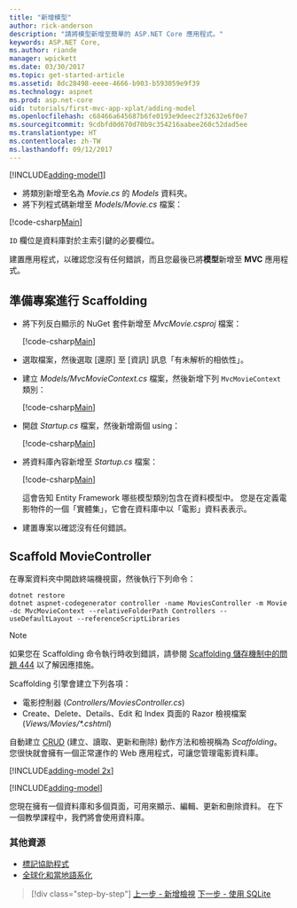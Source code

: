 ```yaml
---
title: "新增模型"
author: rick-anderson
description: "請將模型新增至簡單的 ASP.NET Core 應用程式。"
keywords: ASP.NET Core,
ms.author: riande
manager: wpickett
ms.date: 03/30/2017
ms.topic: get-started-article
ms.assetid: 8dc28498-eeee-4666-b903-b593059e9f39
ms.technology: aspnet
ms.prod: asp.net-core
uid: tutorials/first-mvc-app-xplat/adding-model
ms.openlocfilehash: c68466a645687b6fe0193e9deec2f32632e6f0e7
ms.sourcegitcommit: 9cdbfd0d670d70b9c354216aabee260c52dad5ee
ms.translationtype: HT
ms.contentlocale: zh-TW
ms.lasthandoff: 09/12/2017
---
```

[!INCLUDE[adding-model1](../../includes/mvc-intro/adding-model1.md)]

* 將類別新增至名為 *Movie.cs* 的 *Models* 資料夾。
* 將下列程式碼新增至 *Models/Movie.cs* 檔案：

[!code-csharp[Main](../../tutorials/first-mvc-app/start-mvc/sample/MvcMovie/Models/MovieNoEF.cs?name=snippet_1)]

`ID` 欄位是資料庫對於主索引鍵的必要欄位。 

建置應用程式，以確認您沒有任何錯誤，而且您最後已將**模型**新增至 **MVC** 應用程式。

## <a name="prepare-the-project-for-scaffolding"></a>準備專案進行 Scaffolding

- 將下列反白顯示的 NuGet 套件新增至 *MvcMovie.csproj* 檔案：
             
   [!code-csharp[Main](start-mvc/sample/MvcMovie/MvcMovie.csproj?highlight=7,10)]

- 選取檔案，然後選取 [還原] 至 [資訊] 訊息「有未解析的相依性」。
- 建立 *Models/MvcMovieContext.cs* 檔案，然後新增下列 `MvcMovieContext` 類別：

   [!code-csharp[Main](start-mvc/sample/MvcMovie/Models/MvcMovieContext.cs)]
   
- 開啟 *Startup.cs* 檔案，然後新增兩個 using：

   [!code-csharp[Main](start-mvc/sample/MvcMovie/Startup.cs?name=snippet1&highlight=1,2)]

- 將資料庫內容新增至 *Startup.cs* 檔案：

   [!code-csharp[Main](start-mvc/sample/MvcMovie/Startup.cs?name=snippet2&highlight=6-7)]

  這會告知 Entity Framework 哪些模型類別包含在資料模型中。 您是在定義電影物件的一個「實體集」，它會在資料庫中以「電影」資料表表示。

- 建置專案以確認沒有任何錯誤。

## <a name="scaffold-the-moviecontroller"></a>Scaffold MovieController

在專案資料夾中開啟終端機視窗，然後執行下列命令：

```
dotnet restore
dotnet aspnet-codegenerator controller -name MoviesController -m Movie -dc MvcMovieContext --relativeFolderPath Controllers --useDefaultLayout --referenceScriptLibraries 
```

> [!NOTE]
> 如果您在 Scaffolding 命令執行時收到錯誤，請參閱 [Scaffolding 儲存機制中的問題 444](https://github.com/aspnet/scaffolding/issues/444) 以了解因應措施。

Scaffolding 引擎會建立下列各項：

* 電影控制器 (*Controllers/MoviesController.cs*)
* Create、Delete、Details、Edit 和 Index 頁面的 Razor 檢視檔案 (*Views/Movies/\*.cshtml*)

自動建立 [CRUD](https://wikipedia.org/wiki/Create,_read,_update_and_delete) (建立、讀取、更新和刪除) 動作方法和檢視稱為 *Scaffolding*。 您很快就會擁有一個正常運作的 Web 應用程式，可讓您管理電影資料庫。

[!INCLUDE[adding-model 2x](../../includes/mvc-intro/adding-model2xp.md)]

[!INCLUDE[adding-model](../../includes/mvc-intro/adding-model3.md)]

您現在擁有一個資料庫和多個頁面，可用來顯示、編輯、更新和刪除資料。 在下一個教學課程中，我們將會使用資料庫。

### <a name="additional-resources"></a>其他資源

* [標記協助程式](xref:mvc/views/tag-helpers/intro)
* [全球化和當地語系化](xref:fundamentals/localization)

>[!div class="step-by-step"]
[上一步 - 新增檢視](adding-view.md)
[下一步 - 使用 SQLite](working-with-sql.md)
